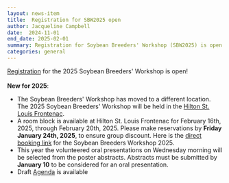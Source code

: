 ```yaml
---
layout: news-item
title:  Registration for SBW2025 open 
author: Jacqueline Campbell
date:  2024-11-01
end_date: 2025-02-01
summary: Registration for Soybean Breeders' Workshop (SBW2025) is open
categories: general    
---
```


<p><a href="/community/sbw/registration.html">Registration</a> for the 2025 Soybean Breeders' Workshop is open!
<br>
<br>
<b>New for 2025</b>:
<ul class="uk-list">
    <li>The Soybean Breeders' Workshop has moved to a different location. The 2025 Soybean Breeders' Workshop will be held in the <a href="https://www.hilton.com/en/hotels/stlfhhf-hilton-st-louis-frontenac/?SEO_id=GMB-AMER-HH-STLFHHF&y_source=1_MTIyMDc4Ni03MTUtbG9jYXRpb24ud2Vic2l0ZQ%3D%3D" target="_blank">Hilton St. Louis Frontenac</a>.<br></li>
    <li>A room block is available at Hilton St. Louis Frontenac for February 16th, 2025, through February 20th, 2025. 
Please make reservations by <b>Friday January 24th, 2025</b>, to ensure group discount. 
Here is the <a href="https://www.hilton.com/en/attend-my-event/stlfhhf-sbw25-9dce262b-71d5-4042-8649-cae0a78103fc/" target="_blank">direct booking link</a> for the Soybean Breeders Workshop 2025.</li>
    <li>This year the volunteered oral presentations on Wednesday morning will be selected from the poster abstracts. Abstracts must be submitted by <b>January 10</b> to be considered for an oral presentation.</li>
    <li>Draft <a href="https://data.soybase.org/annex/Glycine/max/meetings/soybean_breeders_workshop/SBW_2025/SBW2025_Draft_Agenda_2024_11_05.pdf" target="_blank">Agenda</a> is available</li>
    
</ul>
</p>
